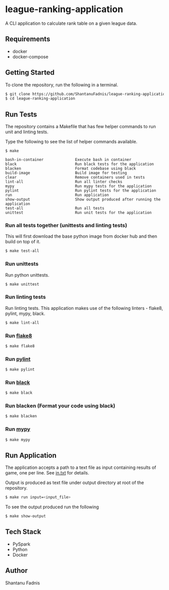 # league-ranking-application
A CLI application to calculate rank table on a given league data.

## Requirements

* docker
* docker-compose
  
## Getting Started

To clone the repository, run the following in a terminal.
```bash
$ git clone https://github.com/ShantanuFadnis/league-ranking-application.git
$ cd league-ranking-application
```

## Run Tests

The repository contains a Makefile that has few helper commands to run unit and linting tests.

Type the following to see the list of helper commands available.

```
$ make

bash-in-container              Execute bash in container
black                          Run black tests for the application
blacken                        Format codebase using black
build-image                    Build image for testing
clear                          Remove containers used in tests
lint-all                       Run all linter checks
mypy                           Run mypy tests for the application
pylint                         Run pylint tests for the application
run                            Run application
show-output                    Show output produced after running the application
test-all                       Run all tests
unittest                       Run unit tests for the application
```

### Run all tests together (unittests and linting tests)

This will first download the base python image from docker hub and then build on top of it.

```bash
$ make test-all
```

### Run unittests

Run python unittests.

```bash
$ make unittest
```

### Run linting tests

Run linting tests. This application makes use of the following linters - flake8, pylint, mypy, black.

```bash
$ make lint-all
```

### Run [flake8](https://flake8.pycqa.org/en/latest/)

```bash
$ make flake8
```

### Run [pylint](https://www.pylint.org/)

```bash
$ make pylint
```

### Run [black](https://black.readthedocs.io/en/stable/)

```bash
$ make black
```

### Run blacken (Format your code using black)

```bash
$ make blacken
```

### Run [mypy](http://mypy-lang.org/)

```bash
$ make mypy
```

## Run Application

The application accepts a path to a text file as input containing results of game, one per line.
See [in.txt](data/in.txt) for details.

Output is produced as text file under output directory at root of the repository.

```bash
$ make run input=<input_file>
```

To see the output produced run the following

```bash
$ make show-output
```

## Tech Stack

* PySpark
* Python
* Docker

## Author

Shantanu Fadnis
